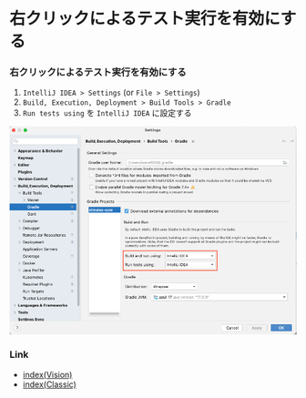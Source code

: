 # 右クリックによるテスト実行を有効にする

### 右クリックによるテスト実行を有効にする

1. `IntelliJ IDEA > Settings` (or `File > Settings`)
1. `Build, Execution, Deployment > Build Tools > Gradle`
1. `Run tests using` を `IntelliJ IDEA` に設定する

![](_images/build_tools_gradle.png)

### Link

- [index(Vision)](../../index_ja.md)
- [index(Classic)](../../classic/index_ja.md)

